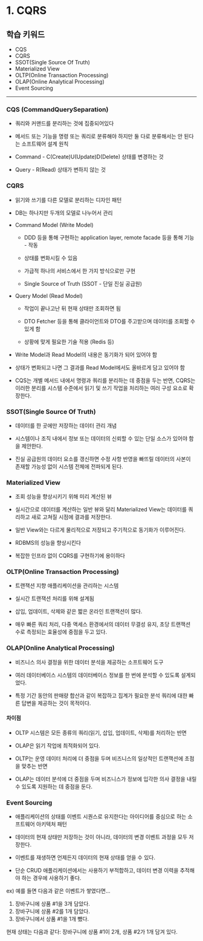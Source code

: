 # 1. CQRS

## 학습 키워드

- CQS
- CQRS
- SSOT(Single Source Of Truth)
- Materialized View
- OLTP(Online Transaction Processing)
- OLAP(Online Analytical Processing)
- Event Sourcing

***

### CQS (CommandQuerySeparation)

- 쿼리와 커맨드를 분리하는 것에 집중되어있다

- 메서드 또는 기능을 명령 또는 쿼리로 분류해야 하지만 둘 다로 분류해서는 안 된다는 소프트웨어 설계 원칙

- Command - C(Create)U(Update)D(Delete) 상태를 변경하는 것

- Query - R(Read) 상태가 변하지 않는 것

### CQRS

- 읽기와 쓰기를 다른 모델로 분리하는 디자인 패턴

- DB는 하나지만 두개의 모델로 나누어서 관리

- Command Model (Write Model)

  - DDD 등을 통해 구현하는 application layer, remote facade 등을 통해 기능 - 작동

  - 상태를 변화시킬 수 있음

  - 가급적 하나의 서비스에서 한 가지 방식으로만 구현

  - Single Source of Truth (SSOT - 단일 진실 공급원)

- Query Model (Read Model)

  - 작업이 끝나고난 뒤 현재 상태만 조회하면 됨

  - DTO Fetcher 등을 통해 클라이언트와 DTO를 주고받으며 데이터를 조회할 수 있게 함

  - 상황에 맞게 필요한 기술 적용 (Redis 등)

- Write Model과 Read Model의 내용은 동기화가 되어 있어야 함

- 상태가 변화되고 나면 그 결과를 Read Model에서도 올바르게 담고 있어야 함

- CQS는 개별 메서드 내에서 명령과 쿼리를 분리하는 데 중점을 두는 반면, CQRS는 이러한 분리를 시스템 수준에서 읽기 및 쓰기 작업을 처리하는 여러 구성 요소로 확장한다.

### SSOT(Single Source Of Truth)

- 데이터를 한 곳에만 저장하는 데이터 관리 개념

- 시스템이나 조직 내에서 정보 또는 데이터의 신뢰할 수 있는 단일 소스가 있어야 함을 제안한다.

- 진실 공급원의 데이터 요소를 갱신하면 수정 사항 반영을 빠뜨릴 데이터의 사본이 존재할 가능성 없이 시스템 전체에 전파되게 된다.

### Materialized View

- 조회 성능을 향상시키기 위해 미리 계산된 뷰

- 실시간으로 데이터를 계산하는 일반 뷰와 달리 Materialized View는 데이터를 쿼리하고 새로 고쳐질 시점에 결과를 저장한다.

- 일반 View와는 다르게 물리적으로 저장되고 주기적으로 동기화가 이루어진다.

- RDBMS의 성능을 향상시킨다

- 복잡한 인프라 없이 CQRS를 구현하기에 용이하다

### OLTP(Online Transaction Processing)

- 트랜잭션 지향 애플리케이션을 관리하는 시스템

- 실시간 트랜잭션 처리를 위해 설계됨

- 삽입, 업데이트, 삭제와 같은 짧은 온라인 트랜잭션이 많다.

- 매우 빠른 쿼리 처리, 다중 액세스 환경에서의 데이터 무결성 유지, 초당 트랜잭션 수로 측정되는 효율성에 중점을 두고 있다.

### OLAP(Online Analytical Processing)

- 비즈니스 의사 결정을 위한 데이터 분석을 제공하는 소프트웨어 도구

- 여러 데이터베이스 시스템의 데이터베이스 정보를 한 번에 분석할 수 있도록 설계되었다.

- 특정 기간 동안의 판매량 합산과 같이 복잡하고 집계가 필요한 분석 쿼리에 대한 빠른 답변을 제공하는 것이 목적이다.

#### 차이점

- OLTP 시스템은 모든 종류의 쿼리(읽기, 삽입, 업데이트, 삭제)를 처리하는 반면

- OLAP은 읽기 작업에 최적화되어 있다.

- OLTP는 운영 데이터 처리에 더 중점을 두며 비즈니스의 일상적인 트랜잭션에 초점을 맞추는 반면

- OLAP는 데이터 분석에 더 중점을 두며 비즈니스가 정보에 입각한 의사 결정을 내릴 수 있도록 지원하는 데 중점을 둔다.

### Event Sourcing

- 애플리케이션의 상태를 이벤트 시퀀스로 유지한다는 아이디어를 중심으로 하는 소프트웨어 아키텍처 패턴

- 데이터의 현재 상태만 저장하는 것이 아니라, 데이터의 변경 이벤트 과정을 모두 저장한다.

- 이벤트를 재생하면 언제든지 데이터의 현재 상태를 얻을 수 있다.

- 단순 CRUD 애플리케이션에서는 사용하기 부적합하고, 데이터 변경 이력을 추적해야 하는 경우에 사용하기 좋다.

ex) 예를 들면 다음과 같은 이벤트가 쌓였다면…

1. 장바구니에 상품 #1을 3개 담았다.
2. 장바구니에 상품 #2를 1개 담았다.
3. 장바구니에서 상품 #1을 1개 뺐다.

현재 상태는 다음과 같다: 장바구니에 상품 #1이 2개, 상품 #2가 1개 담겨 있다.
